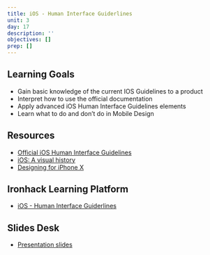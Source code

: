 ```yaml
---
title: iOS - Human Interface Guiderlines
unit: 3
day: 17
description: ''
objectives: []
prep: []
---
```

Learning Goals
--------------

- Gain basic knowledge of the current IOS Guidelines to a product
- Interpret how to use the official documentation
- Apply advanced iOS Human Interface Guidelines elements
- Learn what to do and don’t do in Mobile Design

Resources
---------

- [
Official iOS Human Interface Guidelines](https://developer.apple.com/design/human-interface-guidelines/ios/overview/themes/)
- [iOS: A visual history](https://www.theverge.com/2011/12/13/2612736/ios-history-iphone-ipad)
- [Designing for iPhone X](https://www.theverge.com/2011/12/13/2612736/ios-history-iphone-ipad)

Ironhack Learning Platform
--------------------------

- [iOS - Human Interface Guiderlines](http://learn.ironhack.com/#/learning_unit/7073)

Slides Desk
-----------

- [Presentation slides](https://docs.google.com/presentation/d/18uw9ZCYgIPLmGxXh3YpqdQWBs4LYOSOhIdVxEfHVk6o/edit#slide=id.g4123adfa1f_2_50)

